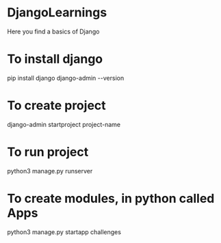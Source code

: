 # DjangoLearnings
Here you find a basics of Django

# To install django
pip install django
django-admin --version

# To create project
django-admin startproject project-name

# To run project
python3 manage.py runserver

# To create modules, in python called Apps
python3 manage.py startapp challenges
